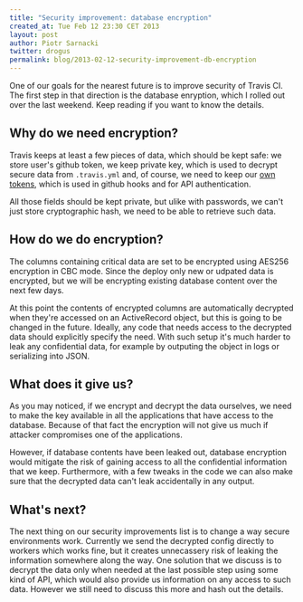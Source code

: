 ```yaml
---
title: "Security improvement: database encryption"
created_at: Tue Feb 12 23:30 CET 2013
layout: post
author: Piotr Sarnacki
twitter: drogus
permalink: blog/2013-02-12-security-improvement-db-encryption
---
```


One of our goals for the nearest future is to improve security of Travis CI.
The first step in that direction is the database enryption, which I rolled out
over the last weekend. Keep reading if you want to know the details.

## Why do we need encryption?

Travis keeps at least a few pieces of data, which should be kept safe: we store
user's github token, we keep private key, which is used to decrypt secure data
from `.travis.yml` and, of course, we need to keep our [own tokens](http://about.travis-ci.org/blog/2013-01-28-token-token-token/),
which is used in github hooks and for API authentication.

All those fields should be kept private, but ulike with passwords, we can't
just store cryptographic hash, we need to be able to retrieve such data.

## How do we do encryption?

The columns containing critical data are set to be encrypted using AES256
encryption in CBC mode. Since the deploy only new or udpated data is encrypted,
but we will be encrypting existing database content over the next few days.

At this point the contents of encrypted columns are automatically decrypted
when they're accessed on an ActiveRecord object, but this is going to be
changed in the future. Ideally, any code that needs access to the decrypted
data should explicitly specify the need. With such setup it's much harder to leak
any confidential data, for example by outputing the object in logs or serializing
into JSON.

## What does it give us?

As you may noticed, if we encrypt and decrypt the data ourselves, we need to
make the key available in all the applications that have access to the database.
Because of that fact the encryption will not give us much if attacker
compromises one of the applications.

However, if database contents have been leaked out, database encryption would
mitigate the risk of gaining access to all the confidential information
that we keep. Furthermore, with a few tweaks in the code we can also make sure
that the decrypted data can't leak accidentally in any output.

## What's next?

The next thing on our security improvements list is to change a way secure
environments work. Currently we send the decrypted config directly to workers
which works fine, but it creates unnecassery risk of leaking the information
somewhere along the way. One solution that we discuss is to decrypt the
data only when needed at the last possible step using some kind of API,
which would also provide us information on any access to such data.
However we still need to discuss this more and hash out the details.
